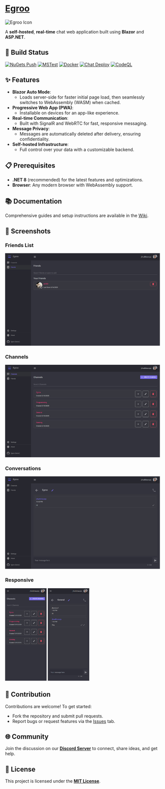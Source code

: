 ﻿# [Egroo](https://www.egroo.org/)

<img src="https://raw.githubusercontent.com/jihadkhawaja/Egroo/refs/heads/main/docs/icon.png" alt="Egroo Icon" width="128"/>

A **self-hosted**, **real-time** chat web application built using **Blazor** and **ASP.NET**.

## 🚀 Build Status

[![NuGets Push](https://github.com/jihadkhawaja/Egroo/actions/workflows/Nuget.yml/badge.svg)](https://github.com/jihadkhawaja/Egroo/actions/workflows/Nuget.yml)
[![MSTest](https://github.com/jihadkhawaja/Egroo/actions/workflows/MSTest.yml/badge.svg)](https://github.com/jihadkhawaja/Egroo/actions/workflows/MSTest.yml)
[![Docker](https://github.com/jihadkhawaja/Egroo/actions/workflows/Docker.yml/badge.svg)](https://github.com/jihadkhawaja/Egroo/actions/workflows/Docker.yml)
[![Chat Deploy](https://github.com/jihadkhawaja/Egroo/actions/workflows/Deploy-Chat.yml/badge.svg)](https://github.com/jihadkhawaja/Egroo/actions/workflows/Deploy-Chat.yml)
[![CodeQL](https://github.com/jihadkhawaja/Egroo/actions/workflows/github-code-scanning/codeql/badge.svg)](https://github.com/jihadkhawaja/Egroo/actions/workflows/github-code-scanning/codeql)

## ✨ Features

- **Blazor Auto Mode**: 
  - Loads server-side for faster initial page load, then seamlessly switches to WebAssembly (WASM) when cached.
- **Progressive Web App (PWA)**: 
  - Installable on devices for an app-like experience.
- **Real-time Communication**: 
  - Built with SignalR and WebRTC for fast, responsive messaging.
- **Message Privacy**: 
  - Messages are automatically deleted after delivery, ensuring confidentiality.
- **Self-hosted Infrastructure**: 
  - Full control over your data with a customizable backend.

## 📋 Prerequisites

- **.NET 8** (recommended) for the latest features and optimizations.
- **Browser**: Any modern browser with WebAssembly support.

## 📚 Documentation

Comprehensive guides and setup instructions are available in the [Wiki](https://github.com/jihadkhawaja/Egroo/wiki).

## 📸 Screenshots

### Friends List
<img src="https://raw.githubusercontent.com/jihadkhawaja/Egroo/refs/heads/main/docs/egroo_docs_friends.jpg" alt="Friends" height="300" />

### Channels
<img src="https://raw.githubusercontent.com/jihadkhawaja/Egroo/refs/heads/main/docs/egroo_docs_channels.jpg" alt="Channels" height="300" />

### Conversations
<img src="https://raw.githubusercontent.com/jihadkhawaja/Egroo/refs/heads/main/docs/egroo_docs_channel.jpg" alt="Conversations" height="300" />

### Responsive
<div>
  <img src="https://raw.githubusercontent.com/jihadkhawaja/Egroo/refs/heads/main/docs/egroo_docs_small_screen_channels.jpg" alt="Small Screen Channels" height="300" />
  <img src="https://raw.githubusercontent.com/jihadkhawaja/Egroo/refs/heads/main/docs/egroo_docs_small_screen_channel.jpg" alt="Small Screen Channel" height="300" />
</div>

## 🤝 Contribution

Contributions are welcome! To get started:

- Fork the repository and submit pull requests.
- Report bugs or request features via the [Issues](https://github.com/jihadkhawaja/Egroo/issues) tab.

## 🌐 Community

Join the discussion on our **[Discord Server](https://discord.gg/9KMAM2RKVC)** to connect, share ideas, and get help.

## 📄 License

This project is licensed under the [**MIT License**](https://github.com/jihadkhawaja/Egroo/blob/main/LICENSE).
